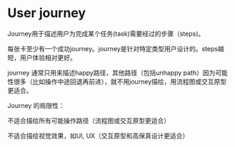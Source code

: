 ---
---
# User journey

Journey用于描述用户为完成某个任务(task)需要经过的步骤（steps)。

每张卡至少有一个成功journey。journey是针对特定类型用户设计的。steps越短，用户体验相对更好。

journey 通常只用来描述happy路径，其他路径（包括unhappy path）因为可能性很多（比如操作中途回退再前进），就不用journey描绘，用流程图或交互原型更适合。

Journey 的局限性：

不适合描绘所有可能操作路径（流程图或交互原型更适合）

不适合描绘视觉效果，如UI, UX（交互原型和高保真设计更适合）